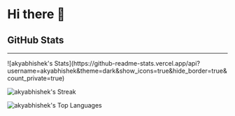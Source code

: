 # Hi there 👋

## GitHub Stats
<hr>
![akyabhishek's Stats](https://github-readme-stats.vercel.app/api?username=akyabhishek&theme=dark&show_icons=true&hide_border=true&count_private=true)

![akyabhishek's Streak](https://github-readme-streak-stats.herokuapp.com/?user=akyabhishek&theme=dark&hide_border=true)

![akyabhishek's Top Languages](https://github-readme-stats.vercel.app/api/top-langs/?username=akyabhishek&theme=dark&show_icons=true&hide_border=true&layout=compact)

<!--
**akyabhishek/akyabhishek** is a ✨ _special_ ✨ repository because its `README.md` (this file) appears on your GitHub profile.

Here are some ideas to get you started:

- 🔭 I’m currently working on ...
- 🌱 I’m currently learning ...
- 👯 I’m looking to collaborate on ...
- 🤔 I’m looking for help with ...
- 💬 Ask me about ...
- 📫 How to reach me: ...
- 😄 Pronouns: ...
- ⚡ Fun fact: ...
-->
